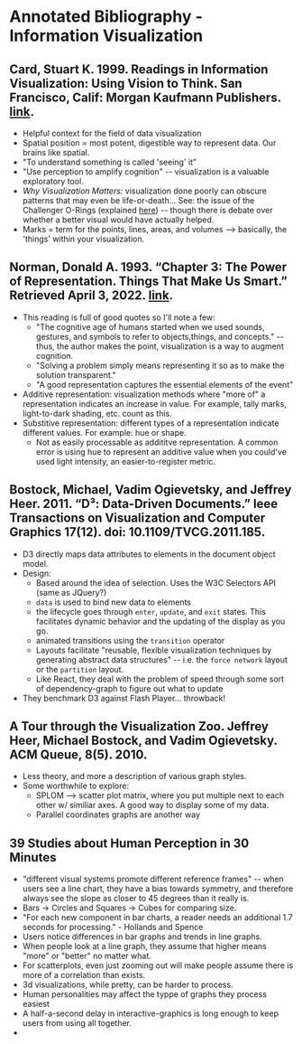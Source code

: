 # Annotated Bibliography - Information Visualization

## Card, Stuart K. 1999. Readings in Information Visualization: Using Vision to Think. San Francisco, Calif: Morgan Kaufmann Publishers. [link](https://archive.org/details/readingsininform00card/page/30/mode/2up).

* Helpful context for the field of data visualization
* Spatial position = most potent, digestible way to represent data. Our brains like spatial.
* "To understand something is called 'seeing' it"
* "Use perception to amplify cognition" -- visualization is a valuable exploratory tool.
* *Why Visualization Matters:* visualization done poorly can obscure patterns that may even be life-or-death... See: the issue of the Challenger O-Rings (explained [here](https://www.asktog.com/books/challengerExerpt.html)) -- though there is debate over whether a better visual would have actually helped.
* Marks = term for the points, lines, areas, and volumes --> basically, the 'things' within your visualization.

## Norman, Donald A. 1993. “Chapter 3: The Power of Representation. Things That Make Us Smart.” Retrieved April 3, 2022. [link](http://vis.csail.mit.edu/classes/6.859/readings/Norman-ThePowerOfRepresentation).

* This reading is full of good quotes so I'll note a few:
  * "The cognitive age of humans started when we used sounds, gestures, and symbols to refer to objects,things, and concepts." -- thus, the author makes the point, visualization is a way to augment cognition.
  * "Solving a problem simply means representing it so as to make the solution transparent."
  * "A good representation captures the essential elements of the event"
* Additive representation: visualization methods where "more of" a representation indicates an increase in value. For example, tally marks, light-to-dark shading, etc. count as this. 
* Substitive representation: different types of a representation indicate different values. For example: hue or shape.
  * Not as easily processable as addititve representation. A common error is using hue to represent an additive value when you could've used light intensity, an easier-to-register metric.

## Bostock, Michael, Vadim Ogievetsky, and Jeffrey Heer. 2011. “D³: Data-Driven Documents.” Ieee Transactions on Visualization and Computer Graphics 17(12). doi: 10.1109/TVCG.2011.185.
* D3 directly maps data attributes to elements in the document object model.
* Design:
  * Based around the idea of selection. Uses the W3C Selectors API (same as JQuery?)
  * `data` is used to bind new data to elements
  * the lifecycle goes through `enter`, `update`, and `exit` states. This facilitates dynamic behavior and the updating of the display as you go.
  * animated transitions using the `transition` operator
  * Layouts facilitate "reusable, flexible visualization techniques by generating abstract data structures" -- i.e. the `force network` layout or the `partition` layout.
  * Like React, they deal with the problem of speed through some sort of dependency-graph to figure out what to update
* They benchmark D3 against Flash Player... throwback!


## A Tour through the Visualization Zoo. Jeffrey Heer, Michael Bostock, and Vadim Ogievetsky. ACM Queue, 8(5). 2010.
* Less theory, and more a description of various graph styles.
* Some worthwhile to explore:
  * SPLOM --> scatter plot matrix, where you put multiple next to each other w/ similiar axes. A good way to display some of my data.
  * Parallel coordinates graphs are another way 

## 39 Studies about Human Perception in 30 Minutes
* "different visual systems promote different reference frames" -- when users see a line chart, they have a bias towards symmetry, and therefore always see the slope as closer to 45 degrees than it really is.
* Bars -> Circles and Squares -> Cubes for comparing size.
* "For each new component in bar charts, a reader needs an additional 1.7 seconds for processing." - Hollands and Spence
* Users notice differences in bar graphs and trends in line graphs.
* When people look at a line graph, they assume that higher means "more" or "better" no matter what.
* For scatterplots, even just zooming out will make people assume there is more of a correlation than exists.
* 3d visualizations, while pretty, can be harder to process.
* Human personalities may affect the typpe of graphs they process easiest
* A half-a-second delay in interactive-graphics is long enough to keep users from using all together.
* 